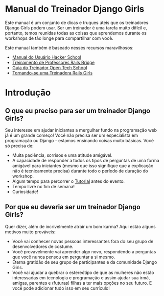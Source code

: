 # Manual do Treinador Django Girls

Este manual é um conjunto de dicas e truques úteis que os treinadores Django Girls podem usar. Ser um treinador é uma tarefa muito difícil e, portanto, temos reunidas todas as coisas que aprendemos durante os workshops de tão longe para compartilhar com você.

Este manual também é baseado nesses recursos maravilhosos:
- [Manual do Usuário Hacker School](https://www.hackerschool.com/manual)
- [Treinamento de Professores Rails Bridge](http://curriculum.railsbridge.org/workshop/more_teacher_training)
- [Guia do Treinador Open Tech School](http://opentechschool.github.io/slides/presentations/coaching/)
- [Tornando-se uma Treinadora Rails Girls](http://guides.railsgirls.com/coach/)

# Introdução

## O que eu preciso para ser um treinador Django Girls?

Seu interesse em ajudar iniciantes a mergulhar fundo na programação web já é um grande começo! Você não precisa ser um especialista em programação ou Django - estamos ensinando coisas muito básicas. Você só precisa de:

- Muita paciência, sorrisos e uma atitude amigável.
- A capacidade de responder a todos os tipos de perguntas de uma forma amigável para iniciantes (mesmo que isso signifique que a explicação não é tecnicamente precisa) durante todo o período de duração do workshop.
- Algum tempo para percorrer o [Tutorial](http://tutorial.djangogirls.org) antes do evento.
- Tempo livre no fim de semana!
- Curiosidade!

## Por que eu deveria ser um treinador Django Girls?

Quer dizer, além de incrivelmente atrair um bom karma? Aqui estão alguns motivos muito prováveis:

- Você vai conhecer novas pessoas interessantes fora do seu grupo de desenvolvedores de costume.
- Você provavelmente vai aprender algo novo, respondendo a perguntas que você nunca pensou em perguntar a si mesmo.
- Eterna gratidão de seu grupo de participantes e da comunidade Django Girls.
- Você vai ajudar a quebrar o estereótipo de que as mulheres não estão interessadas em tecnologia e programação e assim ajudar sua irmã, amigas, parentes e (futuras) filhas a ter mais opções no seu futuro. E você pode adicionar tudo isso em seu currículo!
